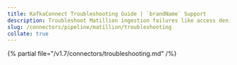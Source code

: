 ```yaml
---
title: KafkaConnect Troubleshooting Guide | `brandName` Support
description: Troubleshoot Matillion ingestion failures like access denial, API error, or DAG metadata mismatch.
slug: /connectors/pipeline/matillion/troubleshooting
collate: true
---
```


{% partial file="/v1.7/connectors/troubleshooting.md" /%}
